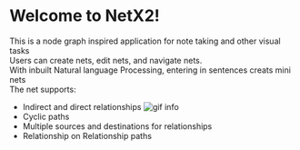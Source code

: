 # Welcome to NetX2!
This is a node graph inspired application for note taking and other visual tasks\
Users can create nets, edit nets, and navigate nets.\
With inbuilt Natural language Processing, entering in sentences creats mini nets\
The net supports:
- Indirect and direct relationships
![gif info](.res/logo.gif)
- Cyclic paths
- Multiple sources and destinations for relationships
- Relationship on Relationship paths